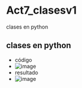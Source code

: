 # Act7_clasesv1
clases en python

## clases en python
- código
- ![image](https://github.com/user-attachments/assets/42d6adcd-ba36-4618-8bc7-7fdf966d93eb)
- resultado
- ![image](https://github.com/user-attachments/assets/ea2ca218-94d2-44b0-8ab1-8ac711f122b4)


